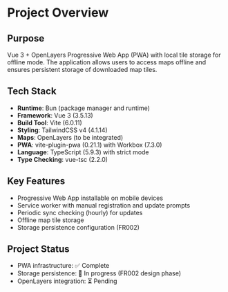 # Project Overview

## Purpose
Vue 3 + OpenLayers Progressive Web App (PWA) with local tile storage for offline mode. The application allows users to access maps offline and ensures persistent storage of downloaded map tiles.

## Tech Stack
- **Runtime**: Bun (package manager and runtime)
- **Framework**: Vue 3 (3.5.13)
- **Build Tool**: Vite (6.0.11)
- **Styling**: TailwindCSS v4 (4.1.14)
- **Maps**: OpenLayers (to be integrated)
- **PWA**: vite-plugin-pwa (0.21.1) with Workbox (7.3.0)
- **Language**: TypeScript (5.9.3) with strict mode
- **Type Checking**: vue-tsc (2.2.0)

## Key Features
- Progressive Web App installable on mobile devices
- Service worker with manual registration and update prompts
- Periodic sync checking (hourly) for updates
- Offline map tile storage
- Storage persistence configuration (FR002)

## Project Status
- PWA infrastructure: ✅ Complete
- Storage persistence: 🔄 In progress (FR002 design phase)
- OpenLayers integration: ⏳ Pending